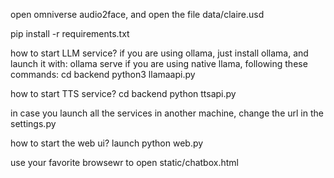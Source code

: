 
open omniverse audio2face, and open the file data/claire.usd

pip install -r requirements.txt

how to start LLM service?
if you are using ollama, just install ollama, and launch it with: ollama serve
if you are using native llama, following these commands:
cd backend
python3 llamaapi.py

how to start TTS service?
cd backend
python ttsapi.py

in case you launch all the services in another machine, change the url in the settings.py

how to start the web ui?
launch python web.py

use your favorite browsewr to open static/chatbox.html